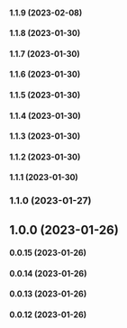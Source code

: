 #### 1.1.9 (2023-02-08)

#### 1.1.8 (2023-01-30)

#### 1.1.7 (2023-01-30)

#### 1.1.6 (2023-01-30)

#### 1.1.5 (2023-01-30)

#### 1.1.4 (2023-01-30)

#### 1.1.3 (2023-01-30)

#### 1.1.2 (2023-01-30)

#### 1.1.1 (2023-01-30)

### 1.1.0 (2023-01-27)

## 1.0.0 (2023-01-26)

#### 0.0.15 (2023-01-26)

#### 0.0.14 (2023-01-26)

#### 0.0.13 (2023-01-26)

#### 0.0.12 (2023-01-26)

